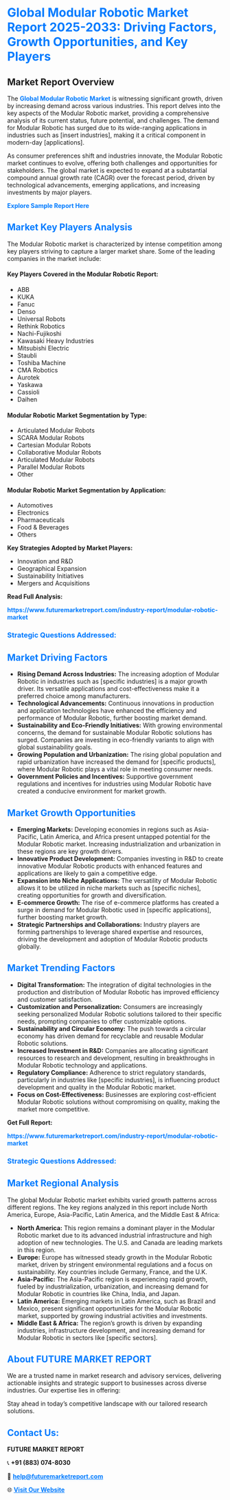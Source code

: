 <h1 style="color: #007BFF;">Global Modular Robotic Market Report 2025-2033: Driving Factors, Growth Opportunities, and Key Players</h1>

<section id="overview">
<h2>Market Report Overview</h2>
<p>The <a href="https://www.futuremarketreport.com/industry-report/modular-robotic-market" style="color: #007BFF; text-decoration: none;"><strong>Global Modular Robotic Market</strong></a> is witnessing significant growth, driven by increasing demand across various industries. This report delves into the key aspects of the Modular Robotic market, providing a comprehensive analysis of its current status, future potential, and challenges. The demand for Modular Robotic has surged due to its wide-ranging applications in industries such as [insert industries], making it a critical component in modern-day [applications].</p>
<p>As consumer preferences shift and industries innovate, the Modular Robotic market continues to evolve, offering both challenges and opportunities for stakeholders. The global market is expected to expand at a substantial compound annual growth rate (CAGR) over the forecast period, driven by technological advancements, emerging applications, and increasing investments by major players.</p>
</section>

<section id="overview">
<p><a href="https://www.futuremarketreport.com/request-sample/reportId=62378" style="color: #007BFF; text-decoration: none;"><strong>Explore Sample Report Here</strong></a></p>
</section>

<section id="key-players">
<h2 style="color: #007BFF;">Market Key Players Analysis</h2>
<p>The Modular Robotic market is characterized by intense competition among key players striving to capture a larger market share. Some of the leading companies in the market include:</p>
<h4>Key Players Covered in the Modular Robotic Report:</h4>
<ul><li>ABB</li><li>KUKA</li><li>Fanuc</li><li>Denso</li><li>Universal Robots</li><li>Rethink Robotics</li><li>Nachi-Fujikoshi</li><li>Kawasaki Heavy Industries</li><li>Mitsubishi Electric</li><li>Staubli</li><li>Toshiba Machine</li><li>CMA Robotics</li><li>Aurotek</li><li>Yaskawa</li><li>Cassioli</li><li>Daihen</li></ul>
<h4>Modular Robotic Market Segmentation by Type:</h4>
<ul><li>Articulated Modular Robots</li><li>SCARA Modular Robots</li><li>Cartesian Modular Robots</li><li>Collaborative Modular Robots</li><li>Articulated Modular Robots</li><li>Parallel Modular Robots</li><li>Other</li></ul>

<h4>Modular Robotic Market Segmentation by Application:</h4>
<ul><li>Automotives</li><li>Electronics</li><li>Pharmaceuticals</li><li>Food &amp; Beverages</li><li>Others</li></ul>
<p><strong>Key Strategies Adopted by Market Players:</strong></p>
<ul>
<li>Innovation and R&D</li>
<li>Geographical Expansion</li>
<li>Sustainability Initiatives</li>
<li>Mergers and Acquisitions</li>
</ul>
</section>

<section>
<p><strong>Read Full Analysis: </strong></p><a href="https://www.futuremarketreport.com/industry-report/modular-robotic-market" style="color: #007BFF; text-decoration: none;"><strong>https://www.futuremarketreport.com/industry-report/modular-robotic-market</strong></a>
<h3 style="color: #007BFF;">Strategic Questions Addressed:</h3>
</section>

<section id="driving-factors">
<h2 style="color: #007BFF;">Market Driving Factors</h2>
<ul>
<li><strong>Rising Demand Across Industries:</strong> The increasing adoption of Modular Robotic in industries such as [specific industries] is a major growth driver. Its versatile applications and cost-effectiveness make it a preferred choice among manufacturers.</li>
<li><strong>Technological Advancements:</strong> Continuous innovations in production and application technologies have enhanced the efficiency and performance of Modular Robotic, further boosting market demand.</li>
<li><strong>Sustainability and Eco-Friendly Initiatives:</strong> With growing environmental concerns, the demand for sustainable Modular Robotic solutions has surged. Companies are investing in eco-friendly variants to align with global sustainability goals.</li>
<li><strong>Growing Population and Urbanization:</strong> The rising global population and rapid urbanization have increased the demand for [specific products], where Modular Robotic plays a vital role in meeting consumer needs.</li>
<li><strong>Government Policies and Incentives:</strong> Supportive government regulations and incentives for industries using Modular Robotic have created a conducive environment for market growth.</li>
</ul>
</section>

<section id="growth-opportunities">
<h2 style="color: #007BFF;">Market Growth Opportunities</h2>
<ul>
<li><strong>Emerging Markets:</strong> Developing economies in regions such as Asia-Pacific, Latin America, and Africa present untapped potential for the Modular Robotic market. Increasing industrialization and urbanization in these regions are key growth drivers.</li>
<li><strong>Innovative Product Development:</strong> Companies investing in R&D to create innovative Modular Robotic products with enhanced features and applications are likely to gain a competitive edge.</li>
<li><strong>Expansion into Niche Applications:</strong> The versatility of Modular Robotic allows it to be utilized in niche markets such as [specific niches], creating opportunities for growth and diversification.</li>
<li><strong>E-commerce Growth:</strong> The rise of e-commerce platforms has created a surge in demand for Modular Robotic used in [specific applications], further boosting market growth.</li>
<li><strong>Strategic Partnerships and Collaborations:</strong> Industry players are forming partnerships to leverage shared expertise and resources, driving the development and adoption of Modular Robotic products globally.</li>
</ul>
</section>

<section id="trending-factors">
<h2 style="color: #007BFF;">Market Trending Factors</h2>
<ul>
<li><strong>Digital Transformation:</strong> The integration of digital technologies in the production and distribution of Modular Robotic has improved efficiency and customer satisfaction.</li>
<li><strong>Customization and Personalization:</strong> Consumers are increasingly seeking personalized Modular Robotic solutions tailored to their specific needs, prompting companies to offer customizable options.</li>
<li><strong>Sustainability and Circular Economy:</strong> The push towards a circular economy has driven demand for recyclable and reusable Modular Robotic solutions.</li>
<li><strong>Increased Investment in R&D:</strong> Companies are allocating significant resources to research and development, resulting in breakthroughs in Modular Robotic technology and applications.</li>
<li><strong>Regulatory Compliance:</strong> Adherence to strict regulatory standards, particularly in industries like [specific industries], is influencing product development and quality in the Modular Robotic market.</li>
<li><strong>Focus on Cost-Effectiveness:</strong> Businesses are exploring cost-efficient Modular Robotic solutions without compromising on quality, making the market more competitive.</li>
</ul>
</section>

<section>
<p><strong>Get Full Report: </strong></p><a href="https://www.futuremarketreport.com/industry-report/modular-robotic-market" style="color: #007BFF; text-decoration: none;"><strong>https://www.futuremarketreport.com/industry-report/modular-robotic-market</strong></a>
<h3 style="color: #007BFF;">Strategic Questions Addressed:</h3>
</section>


<section id="regional-analysis">
<h2 style="color: #007BFF;">Market Regional Analysis</h2>
<p>The global Modular Robotic market exhibits varied growth patterns across different regions. The key regions analyzed in this report include North America, Europe, Asia-Pacific, Latin America, and the Middle East & Africa:</p>
<ul>
<li><strong>North America:</strong> This region remains a dominant player in the Modular Robotic market due to its advanced industrial infrastructure and high adoption of new technologies. The U.S. and Canada are leading markets in this region.</li>
<li><strong>Europe:</strong> Europe has witnessed steady growth in the Modular Robotic market, driven by stringent environmental regulations and a focus on sustainability. Key countries include Germany, France, and the U.K.</li>
<li><strong>Asia-Pacific:</strong> The Asia-Pacific region is experiencing rapid growth, fueled by industrialization, urbanization, and increasing demand for Modular Robotic in countries like China, India, and Japan.</li>
<li><strong>Latin America:</strong> Emerging markets in Latin America, such as Brazil and Mexico, present significant opportunities for the Modular Robotic market, supported by growing industrial activities and investments.</li>
<li><strong>Middle East & Africa:</strong> The region’s growth is driven by expanding industries, infrastructure development, and increasing demand for Modular Robotic in sectors like [specific sectors].</li>
</ul>
</section>

<footer>
<h2 style="color: #007BFF;">About FUTURE MARKET REPORT</h2>
<p>We are a trusted name in market research and advisory services, delivering actionable insights and strategic support to businesses across diverse industries. Our expertise lies in offering:</p>

<p>Stay ahead in today’s competitive landscape with our tailored research solutions.</p>

<h2 style="color: #007BFF;">Contact Us:</h2>
<p><strong>FUTURE MARKET REPORT</strong></p>
<p>📞 <strong>+91 (883) 074-8030</strong></p>
<p>📧 <strong><a href="mailto:help@futuremarketreport.com" style="color: #007BFF;">help@futuremarketreport.com</a></strong></p>
<p>🌐 <strong><a href="https://www.futuremarketreport.com/" style="color: #007BFF;">Visit Our Website</a></strong></p>
</footer>